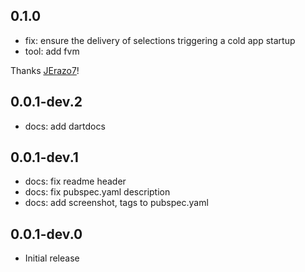 ## 0.1.0

* fix: ensure the delivery of selections triggering a cold app startup
* tool: add fvm

Thanks [JErazo7](https://github.com/JErazo7)!

## 0.0.1-dev.2

* docs: add dartdocs

## 0.0.1-dev.1

* docs: fix readme header
* docs: fix pubspec.yaml description
* docs: add screenshot, tags to pubspec.yaml

## 0.0.1-dev.0

* Initial release
